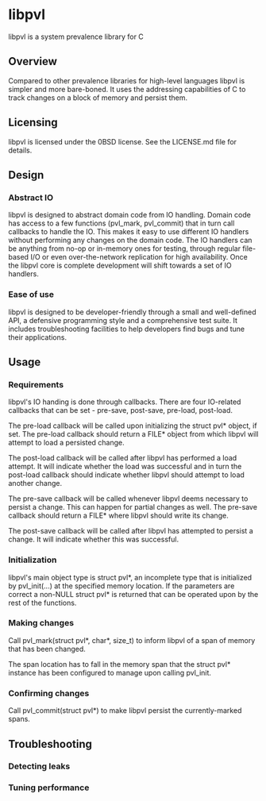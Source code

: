 # libpvl
libpvl is a system prevalence library for C

## Overview

Compared to other prevalence libraries for high-level languages libpvl is simpler and more bare-boned. It uses the addressing capabilities of C to track changes on a block of memory and persist them.

## Licensing

libpvl is licensed under the 0BSD license. See the LICENSE.md file for details.

## Design

### Abstract IO

libpvl is designed to abstract domain code from IO handling. Domain code has access to a few functions (pvl_mark, pvl_commit) that in turn call callbacks to handle the IO. This makes it easy to use different IO handlers without performing any changes on the domain code. The IO handlers can be anything from no-op or in-memory ones for testing, through regular file-based I/O or even over-the-network replication for high availability. Once the libpvl core is complete development will shift towards a set of IO handlers.

### Ease of use

libpvl is designed to be developer-friendly through a small and well-defined API, a defensive programming style and a comprehensive test suite. It includes troubleshooting facilities to help developers find bugs and tune their applications.

## Usage

### Requirements

libpvl's IO handing is done through callbacks. There are four IO-related callbacks that can be set - pre-save, post-save, pre-load, post-load.

The pre-load callback will be called upon initializing the struct pvl\* object, if set. The pre-load callback should return a FILE\* object from which libpvl will attempt to load a persisted change.

The post-load callback will be called after libpvl has performed a load attempt. It will indicate whether the load  was successful and in turn the post-load callback should indicate whether libpvl should attempt to load another change.

The pre-save callback will be called whenever libpvl deems necessary to persist a change. This can happen for partial changes as well. The pre-save callback should return a FILE\* where libpvl should write its change.

The post-save callback will be called after libpvl has attempted to persist a change. It will indicate whether this was successful.

### Initialization

libpvl's main object type is struct pvl\*, an incomplete type that is initialized by pvl_init(...) at the specified memory location. If the parameters are correct a non-NULL struct pvl\* is returned that can be operated upon by the rest of the functions.

### Making changes

Call pvl_mark(struct pvl\*, char*, size_t) to inform libpvl of a span of memory that has been changed.

The span location has to fall in the memory span that the struct pvl\* instance has been configured to manage upon calling pvl_init.

### Confirming changes

Call pvl_commit(struct pvl\*) to make libpvl persist the currently-marked spans.

## Troubleshooting

### Detecting leaks

### Tuning performance
